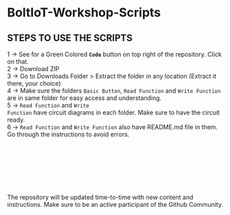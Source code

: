 # BoltIoT-Workshop-Scripts

## STEPS TO USE THE SCRIPTS

1 -> See for a Green Colored <code><b>Code</b></code> button on top right of the repository. Click on that. <br>
2 -> Download ZIP <br>
3 -> Go to Downloads Folder > Extract the folder in any location (Extract it there, your choice) <br>
4 -> Make sure the folders <code>Basic Button</code>, <code>Read Function</code> and <code>Write Function</code> are in same folder for easy access and understanding. <br>
5 -> <code>Read Function</code> and <code>Write Function</code> have circuit diagrams in each folder. Make sure to have the circuit ready. <br>
6 -> <code>Read Function</code> and <code>Write Function</code> also have README.md file in them. Go through the instructions to avoid errors.





<br><br><br><br><br><br>

The repository will be updated time-to-time with new content and instructions. Make sure to be an active participant of the Github Community.
